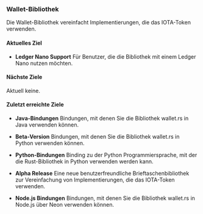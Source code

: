 ### Wallet-Bibliothek
Die Wallet-Bibliothek vereinfacht Implementierungen, die das IOTA-Token verwenden.

#### Aktuelles Ziel
- **Ledger Nano Support**
Für Benutzer, die die Bibliothek mit einem Ledger Nano nutzen möchten.

#### Nächste Ziele
Aktuell keine.

#### Zuletzt erreichte Ziele
- **Java-Bindungen**
Bindungen, mit denen Sie die Bibliothek wallet.rs in Java verwenden können.

- **Beta-Version**
Bindungen, mit denen Sie die Bibliothek wallet.rs in Python verwenden können.

- **Python-Bindungen**
Binding zu der Python Programmiersprache, mit der die Rust-Bibliothek in Python verwenden werden kann.

- **Alpha Release**
Eine neue benutzerfreundliche Brieftaschenbibliothek zur Vereinfachung von Implementierungen, die das IOTA-Token verwenden.

- **Node.js Bindungen**
Bindungen, mit denen Sie die Bibliothek wallet.rs in Node.js über Neon verwenden können.
